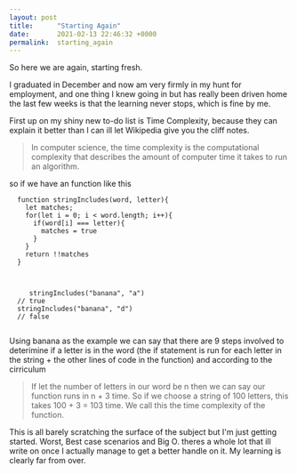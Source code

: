```yaml
---
layout: post
title:      "Starting Again"
date:       2021-02-13 22:46:32 +0000
permalink:  starting_again
---
```



So here we are again, starting fresh.

I graduated in December and now am very firmly in my hunt for employment, and one thing I knew going in but has really been driven home the last few weeks is that the learning never stops, which is fine by me.

First up on my shiny new to-do list is Time Complexity, because they can explain it better than I can ill let Wikipedia give you the cliff notes.

>  In computer science, the time complexity is the computational complexity that describes the amount of computer time it takes to run an algorithm.
>  

so if we have an function like this

```
  function stringIncludes(word, letter){
    let matches;
    for(let i = 0; i < word.length; i++){
      if(word[i] === letter){
        matches = true
      }
    }
    return !!matches
  }
	
	
	
	 stringIncludes("banana", "a")
  // true
  stringIncludes("banana", "d")
  // false
	
```


Using banana as the example we can say that there are 9 steps involved to deterimine if a letter is in the word (the if statement is run for each letter in the string + the other lines of code in the function) and according to the cirriculum

> If let the number of letters in our word be n then we can say our function runs in n + 3 time. So if we choose a string of 100 letters, this takes 100 + 3 = 103 time. We call this the time complexity of the function.
> 

This is all barely scratching the surface of the subject but I'm just getting started. Worst, Best case scenarios and Big O. theres a whole lot that ill write on once I actually manage to get a better handle on it. My learning is clearly far from over.



